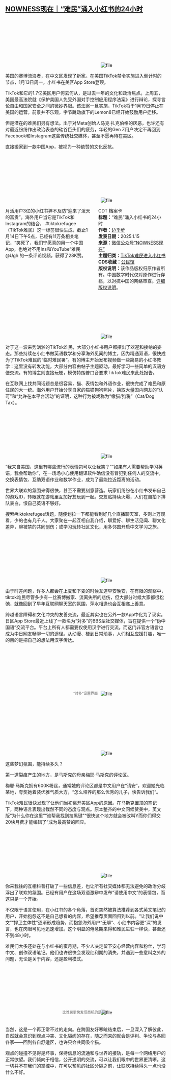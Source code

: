 <!--1736942167000-->
[NOWNESS现在｜“难民”涌入小红书的24小时](https://chinadigitaltimes.net/chinese/715055.html)
------

<p><img decoding="async" src="data:image/svg+xml,%3Csvg%20xmlns='http://www.w3.org/2000/svg'%20viewBox='0%200%200%200'%3E%3C/svg%3E" alt="file" data-lazy-src="https://chinadigitaltimes.net/chinese/files/2025/01/image-1736941808320.png"><noscript><img decoding="async" src="https://chinadigitaltimes.net/chinese/files/2025/01/image-1736941808320.png" alt="file"></noscript></p><p>美国的赛博流浪者，在中文区发现了新家。在美国TikTok禁令实施进入倒计时的节点，1月13日周一，小红书在美区App Store登顶。</p><p>TikTok和它的1.7亿美区用户何去何从，是过去一年的文化和政治焦点。上周五，美国最高法院就《保护美国人免受外国对手控制应用程序法案》进行辩论，探寻言论自由和国家安全之间的微妙界限。该法案一旦实施，TikTok将于1月19日停止在美国的运营。前景并不乐观，字节跳动旗下的Lemon8已经开始鼓励用户迁移。</p><p>但是潜在的难民们另有想法。出于对Meta创始人马克·扎克伯格的厌恶，也许还有对最近纷纷作出政治表态的硅谷巨头们的疲劳，年轻的Gen Z用户决定不再回到Facebook和Instagram这些传统社交媒体，甚至不愿再待在美区。</p><p>直接搬家到一款中国App，被视为一种绝赞的文化反抗。</p><p><img decoding="async" src="data:image/svg+xml,%3Csvg%20xmlns='http://www.w3.org/2000/svg'%20viewBox='0%200%200%200'%3E%3C/svg%3E" alt="file" data-lazy-src="https://chinadigitaltimes.net/chinese/files/2025/01/image-1736941827451.png"><noscript><img decoding="async" src="https://chinadigitaltimes.net/chinese/files/2025/01/image-1736941827451.png" alt="file"></noscript></p><div style="width:42%;float:right;padding-left:20px;"><div class="su-spoiler su-spoiler-style-fancy su-spoiler-icon-chevron-circle" data-scroll-offset="0" data-anchor-in-url="no"><div class="su-spoiler-title" tabindex="0" role="button"><span class="su-spoiler-icon"></span>CDT 档案卡</div><div class="su-spoiler-content su-u-clearfix su-u-trim"><strong>标题：</strong>“难民”涌入小红书的24小时<br><strong>作者：</strong><a href="https://chinadigitaltimes.net/space/NOWNESS现在" target="_blank">边季步</a><br><strong>发表日期：</strong>2025.1.15<br><strong>来源：</strong><a href="https://web.archive.org/web/*/https://mp.weixin.qq.com/s/393qVxTtIzSufZBn_7DWGw" target="_blank">微信公众号“NOWNESS现在”</a><br><strong>主题归类：</strong><a href="https://chinadigitaltimes.net/space/TikTok难民进入小红书" target="_blank">TikTok难民进入小红书</a><br><strong>CDS收藏：</strong><a href="https://chinadigitaltimes.net/space/%E5%85%AC%E6%B0%91%E9%A6%86" target="_blank" rel="noopener">公民馆</a><br><strong>版权说明：</strong>该作品版权归原作者所有。中国数字时代仅对原作进行存档，以对抗中国的网络审查。<a href="https://chinadigitaltimes.net/chinese/copyright">详细版权说明</a>。</div></div></div><p>月活用户3亿的小红书猝不及防“迎来了泼天的富贵”。海外用户当它是TikTok和Instagram的结合， #tiktokrefugee（TikTok难民）这一标签很快生成，截止1月14日下午5点，已经有11万条相关笔记，“笑死了，我们宁愿真的用一个中国App，也绝对不用Ins和YouTube”难民@Ugh 的一条评论视频，获得了28K赞。</p><p><img decoding="async" src="data:image/svg+xml,%3Csvg%20xmlns='http://www.w3.org/2000/svg'%20viewBox='0%200%200%200'%3E%3C/svg%3E" alt="file" data-lazy-src="https://chinadigitaltimes.net/chinese/files/2025/01/image-1736941845383.png"><noscript><img decoding="async" src="https://chinadigitaltimes.net/chinese/files/2025/01/image-1736941845383.png" alt="file"></noscript></p><p>对于这一波来势汹汹的TikTok难民，大部分小红书用户都摆出了欢迎和接纳的姿态。那些持续在小红书做英语教学和分享海外见闻的博主，因为精通双语，很快成为了TikTok难民的“临时难民署”。有的博主开始发布视频做一些简易的小红书教学：这里没有转发功能，大部分内容由帖子主题驱动，最好学习一些简单的汉语方便交流。有的博主则直接玩梗，模仿特朗普口音要求TikTok难民来此处报告。</p><p>在互联网上找共同话题总是很容易，猫、表情包和外语作业，很快完成了难民和原住民的大一统。海外用户开始分享自家的猫猫狗狗照片，换取大量国内网友的“认可”和“允许在本平台活动”的证明，这种行为被戏称为“缴猫/狗税”（Cat/Dog Tax）。</p><p><img decoding="async" src="data:image/svg+xml,%3Csvg%20xmlns='http://www.w3.org/2000/svg'%20viewBox='0%200%200%200'%3E%3C/svg%3E" alt="file" data-lazy-src="https://chinadigitaltimes.net/chinese/files/2025/01/image-1736941863916.png"><noscript><img decoding="async" src="https://chinadigitaltimes.net/chinese/files/2025/01/image-1736941863916.png" alt="file"></noscript></p><p>“我来自美国，这里有哪些流行的表情包可以让我笑？”“如果有人需要帮助学习英语，我会帮助你”，在一场场小心使用翻译软件确信没有冒犯到任何人的交流中，交换表情包、互助双语作业和数学作业，成为了最能拉近距离的活动。</p><p>世界大联欢的氛围来得很快，甚至不需要刻意营造。玩家们纷纷在小红书发布自己的游戏ID，转眼就在游戏里互加好友玩到一起。交友贴持续火爆，人们在自拍下排队表白，恨自己英语不够好。</p><p>搜索#tiktokrefugee话题，随便划拉一下都能看到好几个直播聊天室，多则上万观看，少的也有几千人。大家聚在一起互相自我介绍，聊爱好、聊生活见闻、聊文化差异，聊被禁的共同创伤；或学习玩转社区文化，用多邻国开启中文学习之旅。</p><p><img decoding="async" src="data:image/svg+xml,%3Csvg%20xmlns='http://www.w3.org/2000/svg'%20viewBox='0%200%200%200'%3E%3C/svg%3E" alt="file" data-lazy-src="https://chinadigitaltimes.net/chinese/files/2025/01/image-1736941887539.png"><noscript><img decoding="async" src="https://chinadigitaltimes.net/chinese/files/2025/01/image-1736941887539.png" alt="file"></noscript></p><p>由于时差问题，许多人都会在上麦和下麦的时候互道早安晚安，在有限的观察中，tiktok难民尽管多少有一丝赛博搬家、流离失所的悲伤，但大部分时候大家都很松弛，就像回到了早年互联网聊天室的氛围，萍水相逢也会互相递上善意。</p><p>跨越语言障碍和文化冲突的友善交流，最近其实也在另外一款App中化为了现实。日区App Store最近上线了一款名为“対多”的BBS型社交媒体，旨在提供一个“伪中国语”交流平台。平台上所有人都需要仅使用汉字进行交流。而这门非官方语言也成为中日网友畅聊一切的途径。从动漫、梗到日常琐事，人们相互应援打趣，唯一的目的是把自己的想法用汉字传达。</p><p><img decoding="async" src="data:image/svg+xml,%3Csvg%20xmlns='http://www.w3.org/2000/svg'%20viewBox='0%200%200%200'%3E%3C/svg%3E" alt="file" data-lazy-src="https://chinadigitaltimes.net/chinese/files/2025/01/image-1736941909673.png"><noscript><img decoding="async" src="https://chinadigitaltimes.net/chinese/files/2025/01/image-1736941909673.png" alt="file"></noscript><br><span style="font-size: 0.8em;color: #666;display: block;text-align: center;margin-bottom:32px; margin-top: -20px;line-height:22px;">“対多”设置界面</span></p><p><img decoding="async" src="data:image/svg+xml,%3Csvg%20xmlns='http://www.w3.org/2000/svg'%20viewBox='0%200%200%200'%3E%3C/svg%3E" alt="file" data-lazy-src="https://chinadigitaltimes.net/chinese/files/2025/01/image-1736941918537.png"><noscript><img decoding="async" src="https://chinadigitaltimes.net/chinese/files/2025/01/image-1736941918537.png" alt="file"></noscript></p><p>这些梦幻氛围，能持续多久？</p><p>第一道裂痕产生的地方，是马斯克的母亲梅耶·马斯克的评论区。</p><p>梅耶·马斯克拥有600K粉丝，通常她的评论区都是中文用户在“请安”，欢迎她光临某地，夸奖她着装优雅气质大方，“怎么培养的那么优秀的儿子，快告诉我们”。</p><p>TikTok难民很快发现了让他们当初离开美区App的原因。在马斯克置顶的笔记下，两种语言表现出截然不同的态度与观点。原本整齐的中文问候赞美中，英文版“为什么你在这里”“谁帮我找到拉黑键”“很快这个地方就会被改叫Y而你们得交20块月费才能编辑了”成为最高赞的回应。</p><p><img decoding="async" src="data:image/svg+xml,%3Csvg%20xmlns='http://www.w3.org/2000/svg'%20viewBox='0%200%200%200'%3E%3C/svg%3E" alt="file" data-lazy-src="https://chinadigitaltimes.net/chinese/files/2025/01/image-1736941946015.png"><noscript><img decoding="async" src="https://chinadigitaltimes.net/chinese/files/2025/01/image-1736941946015.png" alt="file"></noscript></p><p>你来我往的互相科普打破了一些信息差，也让所有社交媒体都无法避免的政治分歧浮出了联欢的氛围。已经有用户在这场双语激辩中发布“请使用中文”的表情包，而这只是一个开始。</p><p>不仅限于语言使用，在小红书的各个角落，首页突然被算法推荐到各式英文笔记的用户，开始抱怨这不是自己想看的内容，希望推荐页面回归到以前。“让我们说中文”“捍卫主体性”逐渐形成趋势，而抱怨海外用户“无聊”、小红书内容更“深”的发言，也在肉眼可见地迅速增加。这个明显的倦怠期来得和难民进驻一样快，甚至还不到48小时。</p><p>难民们大多还处在与小红书的蜜月期，不少人决定留下安心经营内容和粉丝，学习中文、创作双语笔记。他们也许很快会发现红利期的消失，并遇到一些意料之外的问题，无论是关于内容，还是盈利模式。</p><p><img decoding="async" src="data:image/svg+xml,%3Csvg%20xmlns='http://www.w3.org/2000/svg'%20viewBox='0%200%200%200'%3E%3C/svg%3E" alt="file" data-lazy-src="https://chinadigitaltimes.net/chinese/files/2025/01/image-1736941964931.png"><noscript><img decoding="async" src="https://chinadigitaltimes.net/chinese/files/2025/01/image-1736941964931.png" alt="file"></noscript><br><span style="font-size: 0.8em;color: #666;display: block;text-align: center;margin-bottom:32px; margin-top: -20px;line-height:22px;">比难民更快发现商机的是品牌</span></p><p>当然，这是一个再正常不过的走向。在跨国友好寒暄结束后，一旦深入了解彼此，自然就会意识到观点冲突、文化隔阂的存在，随之而来的就会是评判、争论与各回各家——回到各自舒适区，也许只会共同吸个猫。</p><p>观点的碰撞不见得是坏事，保持信息的流通和与世界的接轨，是每一个网络用户的正常欲望。我们倾向于相信，公开透明的交流，可以让我们眼中的世界更清晰。这一切并不在我们的掌控中，在可以预见的社区分隔之前，让联欢持续得久一点也没什么不好。</p><div class="addtoany_share_save_container addtoany_content addtoany_content_bottom"><div class="a2a_kit a2a_kit_size_32 addtoany_list" data-a2a-url="https://chinadigitaltimes.net/chinese/715055.html" data-a2a-title="NOWNESS现在｜“难民”涌入小红书的24小时"><a class="a2a_button_facebook" href="https://www.addtoany.com/add_to/facebook?linkurl=https%3A%2F%2Fchinadigitaltimes.net%2Fchinese%2F715055.html&amp;linkname=NOWNESS%E7%8E%B0%E5%9C%A8%EF%BD%9C%E2%80%9C%E9%9A%BE%E6%B0%91%E2%80%9D%E6%B6%8C%E5%85%A5%E5%B0%8F%E7%BA%A2%E4%B9%A6%E7%9A%8424%E5%B0%8F%E6%97%B6" title="Facebook" rel="nofollow noopener" target="_blank"></a><a class="a2a_button_twitter" href="https://www.addtoany.com/add_to/twitter?linkurl=https%3A%2F%2Fchinadigitaltimes.net%2Fchinese%2F715055.html&amp;linkname=NOWNESS%E7%8E%B0%E5%9C%A8%EF%BD%9C%E2%80%9C%E9%9A%BE%E6%B0%91%E2%80%9D%E6%B6%8C%E5%85%A5%E5%B0%8F%E7%BA%A2%E4%B9%A6%E7%9A%8424%E5%B0%8F%E6%97%B6" title="Twitter" rel="nofollow noopener" target="_blank"></a><a class="a2a_button_telegram" href="https://www.addtoany.com/add_to/telegram?linkurl=https%3A%2F%2Fchinadigitaltimes.net%2Fchinese%2F715055.html&amp;linkname=NOWNESS%E7%8E%B0%E5%9C%A8%EF%BD%9C%E2%80%9C%E9%9A%BE%E6%B0%91%E2%80%9D%E6%B6%8C%E5%85%A5%E5%B0%8F%E7%BA%A2%E4%B9%A6%E7%9A%8424%E5%B0%8F%E6%97%B6" title="Telegram" rel="nofollow noopener" target="_blank"></a><a class="a2a_button_reddit" href="https://www.addtoany.com/add_to/reddit?linkurl=https%3A%2F%2Fchinadigitaltimes.net%2Fchinese%2F715055.html&amp;linkname=NOWNESS%E7%8E%B0%E5%9C%A8%EF%BD%9C%E2%80%9C%E9%9A%BE%E6%B0%91%E2%80%9D%E6%B6%8C%E5%85%A5%E5%B0%8F%E7%BA%A2%E4%B9%A6%E7%9A%8424%E5%B0%8F%E6%97%B6" title="Reddit" rel="nofollow noopener" target="_blank"></a><a class="a2a_button_whatsapp" href="https://www.addtoany.com/add_to/whatsapp?linkurl=https%3A%2F%2Fchinadigitaltimes.net%2Fchinese%2F715055.html&amp;linkname=NOWNESS%E7%8E%B0%E5%9C%A8%EF%BD%9C%E2%80%9C%E9%9A%BE%E6%B0%91%E2%80%9D%E6%B6%8C%E5%85%A5%E5%B0%8F%E7%BA%A2%E4%B9%A6%E7%9A%8424%E5%B0%8F%E6%97%B6" title="WhatsApp" rel="nofollow noopener" target="_blank"></a><a class="a2a_button_email" href="https://www.addtoany.com/add_to/email?linkurl=https%3A%2F%2Fchinadigitaltimes.net%2Fchinese%2F715055.html&amp;linkname=NOWNESS%E7%8E%B0%E5%9C%A8%EF%BD%9C%E2%80%9C%E9%9A%BE%E6%B0%91%E2%80%9D%E6%B6%8C%E5%85%A5%E5%B0%8F%E7%BA%A2%E4%B9%A6%E7%9A%8424%E5%B0%8F%E6%97%B6" title="Email" rel="nofollow noopener" target="_blank"></a><a class="a2a_button_copy_link" href="https://www.addtoany.com/add_to/copy_link?linkurl=https%3A%2F%2Fchinadigitaltimes.net%2Fchinese%2F715055.html&amp;linkname=NOWNESS%E7%8E%B0%E5%9C%A8%EF%BD%9C%E2%80%9C%E9%9A%BE%E6%B0%91%E2%80%9D%E6%B6%8C%E5%85%A5%E5%B0%8F%E7%BA%A2%E4%B9%A6%E7%9A%8424%E5%B0%8F%E6%97%B6" title="Copy Link" rel="nofollow noopener" target="_blank"></a><a class="a2a_dd addtoany_share_save addtoany_share" href="https://www.addtoany.com/share"></a></div></div>
